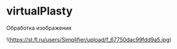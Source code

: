 # virtualPlasty

Обработка изображения

!(https://st.fl.ru/users/Simplifier/upload/f_67750dac99fdd9a5.jpg)
